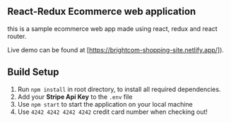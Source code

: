 ## React-Redux Ecommerce web application

this is a sample ecommerce web app made using react, redux and react router.

Live demo can be found at [https://brightcom-shopping-site.netlify.app/]).

## Build Setup

1. Run `npm install` in root directory, to install all required dependencies.
2. Add your **Stripe Api Key** to the `.env` file
3. Use `npm start` to start the application on your local machine
4. Use `4242 4242 4242 4242` credit card number when checking out!
